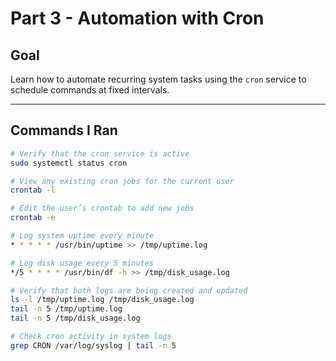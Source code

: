 # Part 3 - Automation with Cron

## Goal
Learn how to automate recurring system tasks using the `cron` service to schedule commands at fixed intervals.

---

## Commands I Ran

```bash
# Verify that the cron service is active
sudo systemctl status cron

# View any existing cron jobs for the current user
crontab -l

# Edit the user’s crontab to add new jobs
crontab -e

# Log system uptime every minute
* * * * * /usr/bin/uptime >> /tmp/uptime.log

# Log disk usage every 5 minutes
*/5 * * * * /usr/bin/df -h >> /tmp/disk_usage.log

# Verify that both logs are being created and updated
ls -l /tmp/uptime.log /tmp/disk_usage.log
tail -n 5 /tmp/uptime.log
tail -n 5 /tmp/disk_usage.log

# Check cron activity in system logs
grep CRON /var/log/syslog | tail -n 5